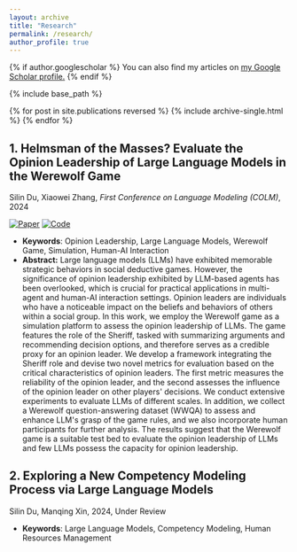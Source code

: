 ```yaml
---
layout: archive
title: "Research"
permalink: /research/
author_profile: true
---
```


{% if author.googlescholar %}
  You can also find my articles on <u><a href="{{author.googlescholar}}">my Google Scholar profile</a>.</u>
{% endif %}

{% include base_path %}

{% for post in site.publications reversed %}
  {% include archive-single.html %}
{% endfor %}




<!-- <font size = 5> <i> Explainable Few-shot Talent Recommendation</i>, 2023, Under Review </font>

- **Keywords:** Talent Recommendation, Few-shot Recommendation, Explainable Machine Learning, Cold-start Problem
- **Abstract:** Many companies encounter human resource challenges, with high recruitment costs and long hiring cycles being particularly prominent. Numerous studies propose models to expedite the matching of talent with jobs. However, they all overlook the cold-start problem caused by the scarcity of data in the warm-up stage of a new job position. Meanwhile, the interpretability of recommendation is also very important and rarely studied in talent recommendation. Therefore, we focus on solving the cold-start problem in the early stage of recruitment and propose an explainable few-shot talent recommendation model, named EFTR. Specifically, EFTR has a neural topic learning module to map job descriptions and resumes into a shared latent topic space, enabling the recommendation's interpretability. A few-shot learning module is designed to learn jobs' comprehensive representations based on limited information. Experimental results on two real-world datasets demonstrate the superiority of our proposed EFTR over state-of-the-art methods. 


<font size = 5> <i>TJ-MTNet: A Multi-Task Learning Network for Job Mobility Prediction via Geographic Trajectories</i>, 2021, Work in Progress </font>
- **Keywords:** Job Mobility Prediction, Trajectory, Spatial-temporal, Multi-task Learning
- **Abstract:**  Job mobility is one of the most significant problems in enterprise and talent management. Traditionally, survey methods are widely adopted to analyze the key factors of job mobility, but the survey data cannot timely provide reliable information. Thanks to the development of smart de- vices with location services, it is convenient to collect people’s trajectories automatically and continuously. Furthermore, people’s trajectories may bear many indications about job mobility. To this end, we design a trajectory-based multi-task learn- ing network for job mobility prediction, namely TJ-MTNet. Specifically, TJ-MTNet includes: (1) a *multi-level spatial-temporal encoder* to capture the spatial-temporal patterns of trajectories; (2) a *graph-based activity encoder* to capture the semantic information hidden in trajectories, which per- forms graph convolutional neural networks on a constructed activity graph and (3) *task-specified gates and decoders* to filter out useful latent transition patterns with supervisions by the downstream tasks (i.e., job mobility prediction and an auxiliary task). The results on real-world mobility datasets show the superiority of TJ-MTNet against extensive baselines. -->


## 1.  Helmsman of the Masses? Evaluate the Opinion Leadership of Large Language Models in the Werewolf Game

Silin Du, Xiaowei Zhang, *First Conference on Language Modeling (COLM)*, 2024

[![Paper](https://img.shields.io/badge/Paper-OpenReview%20-green)](https://openreview.net/forum?id=xMt9kCv5YR#discussion) [![Code](https://img.shields.io/badge/Code-Github%20Link-orange)](https://github.com/doslim/Evaluate-the-Opinion-Leadership-of-LLMs) 

- **Keywords**: Opinion Leadership, Large Language Models, Werewolf Game, Simulation, Human-AI Interaction
- **Abstract:** Large language models (LLMs) have exhibited memorable strategic behaviors in social deductive games. However, the significance of opinion leadership exhibited by LLM-based agents has been overlooked, which is crucial for practical applications in multi-agent and human-AI interaction settings. Opinion leaders are individuals who have a noticeable impact on the beliefs and behaviors of others within a social group. In this work, we employ the Werewolf game as a simulation platform to assess the opinion leadership of LLMs. The game features the role of the Sheriff, tasked with summarizing arguments and recommending decision options, and therefore serves as a credible proxy for an opinion leader. We develop a framework integrating the Sheriff role and devise two novel metrics for evaluation based on the critical characteristics of opinion leaders. The first metric measures the reliability of the opinion leader, and the second assesses the influence of the opinion leader on other players' decisions. We conduct extensive experiments to evaluate LLMs of different scales. In addition, we collect a Werewolf question-answering dataset (WWQA) to assess and enhance LLM's grasp of the game rules, and we also incorporate human participants for further analysis. The results suggest that the Werewolf game is a suitable test bed to evaluate the opinion leadership of LLMs and few LLMs possess the capacity for opinion leadership.

## 2.  Exploring a New Competency Modeling Process via Large Language Models

Silin Du, Manqing Xin, 2024, Under Review

- **Keywords**: Large Language Models, Competency Modeling, Human Resources Management
